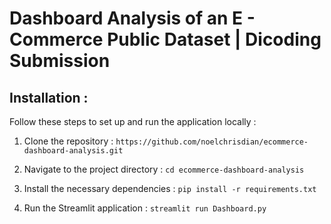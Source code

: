 # Dashboard Analysis of an E - Commerce Public Dataset | Dicoding Submission

## Installation :
Follow these steps to set up and run the application locally :

1. Clone the repository :
`https://github.com/noelchrisdian/ecommerce-dashboard-analysis.git`

2. Navigate to the project directory :
`cd ecommerce-dashboard-analysis`

3. Install the necessary dependencies :
`pip install -r requirements.txt`

4. Run the Streamlit application :
`streamlit run Dashboard.py`

